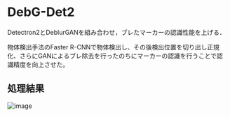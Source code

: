 # DebG-Det2
Detectron2とDeblurGANを組み合わせ，ブレたマーカーの認識性能を上げる．
<bar> 
  
物体検出手法のFaster R-CNNで物体検出し、その後検出位置を切り出し正規化、さらにGANによるブレ除去を行ったのちにマーカーの認識を行うことで認識精度を向上させた。
<bar> <bar> <bar> 

## 処理結果

![image](https://user-images.githubusercontent.com/64144764/196644677-91a28f5a-1017-4fd1-b9ab-600331fd6cbd.png)

